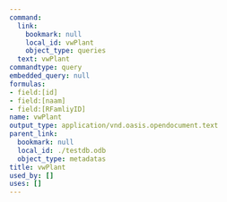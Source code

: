 ```yaml
---
command:
  link:
    bookmark: null
    local_id: vwPlant
    object_type: queries
  text: vwPlant
commandtype: query
embedded_query: null
formulas:
- field:[id]
- field:[naam]
- field:[RFamliyID]
name: vwPlant
output_type: application/vnd.oasis.opendocument.text
parent_link:
  bookmark: null
  local_id: ./testdb.odb
  object_type: metadatas
title: vwPlant
used_by: []
uses: []
---
```

